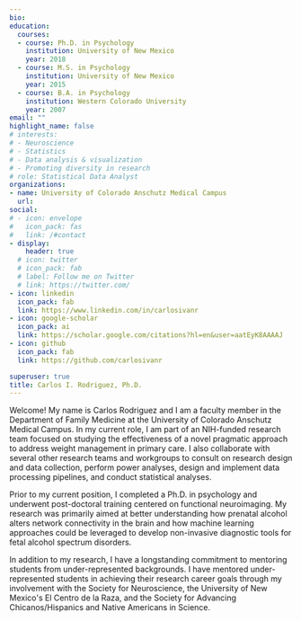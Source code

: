 ```yaml
---
bio:
education:
  courses:
  - course: Ph.D. in Psychology
    institution: University of New Mexico
    year: 2018
  - course: M.S. in Psychology
    institution: University of New Mexico
    year: 2015
  - course: B.A. in Psychology
    institution: Western Colorado University
    year: 2007
email: ""
highlight_name: false
# interests:
# - Neuroscience
# - Statistics
# - Data analysis & visualization
# - Promoting diversity in research
# role: Statistical Data Analyst
organizations:
- name: University of Colorado Anschutz Medical Campus
  url: 
social:
# - icon: envelope
#   icon_pack: fas
#   link: /#contact
- display:
    header: true
  # icon: twitter
  # icon_pack: fab
  # label: Follow me on Twitter
  # link: https://twitter.com/
- icon: linkedin
  icon_pack: fab
  link: https://www.linkedin.com/in/carlosivanr
- icon: google-scholar
  icon_pack: ai
  link: https://scholar.google.com/citations?hl=en&user=aatEyK8AAAAJ
- icon: github
  icon_pack: fab
  link: https://github.com/carlosivanr

superuser: true
title: Carlos I. Rodriguez, Ph.D.
---
```


Welcome! My name is Carlos Rodriguez and I am a faculty member in the Department of Family Medicine at the University of Colorado Anschutz Medical Campus. In my current role, I am part of an NIH-funded research team focused on studying the effectiveness of a novel pragmatic approach to address weight management in primary care. I also collaborate with several other research teams and workgroups to consult on research design and data collection, perform power analyses, design and implement data processing pipelines, and conduct statistical analyses.

Prior to my current position, I completed a Ph.D. in psychology and underwent post-doctoral training centered on functional neuroimaging. My research was primarily aimed at better understanding how prenatal alcohol alters network connectivity in the brain and how machine learning approaches could be leveraged to develop non-invasive diagnostic tools for fetal alcohol spectrum disorders.

In addition to my research, I have a longstanding commitment to mentoring students from under-represented backgrounds. I have mentored under-represented students in achieving their research career goals through my involvement with the Society for Neuroscience, the University of New Mexico's El Centro de la Raza, and the Society for Advancing Chicanos/Hispanics and Native Americans in Science. 



<!--
{{< icon name="download" pack="fas" >}} Download my {{< staticref "media/carlos_rodriguez_cv.pdf" "newtab" >}}CV{{< /staticref >}}.

{{< icon name="download" pack="fas" >}} Download my {{< staticref "media/carlos_rodriguez_resume.pdf" "newtab" >}}Resume{{< /staticref >}}.
--!>

